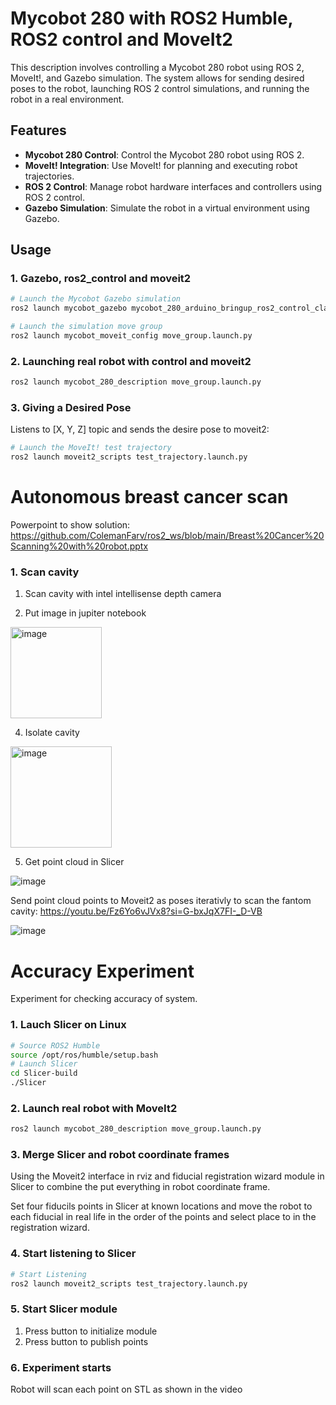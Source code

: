 # Mycobot 280 with ROS2 Humble, ROS2 control and MoveIt2

This description involves controlling a Mycobot 280 robot using ROS 2, MoveIt!, and Gazebo simulation. The system allows for sending desired poses to the robot, launching ROS 2 control simulations, and running the robot in a real environment.

## Features

- **Mycobot 280 Control**: Control the Mycobot 280 robot using ROS 2.
- **MoveIt! Integration**: Use MoveIt! for planning and executing robot trajectories.
- **ROS 2 Control**: Manage robot hardware interfaces and controllers using ROS 2 control.
- **Gazebo Simulation**: Simulate the robot in a virtual environment using Gazebo.

## Usage

### 1. Gazebo, ros2_control and moveit2

```bash
# Launch the Mycobot Gazebo simulation
ros2 launch mycobot_gazebo mycobot_280_arduino_bringup_ros2_control_classic_gazebo.launch.py

# Launch the simulation move group
ros2 launch mycobot_moveit_config move_group.launch.py
```

### 2. Launching real robot with control and moveit2

```bash
ros2 launch mycobot_280_description move_group.launch.py
```

### 3. Giving a Desired Pose

Listens to [X, Y, Z] topic and sends the desire pose to moveit2:

```bash
# Launch the MoveIt! test trajectory
ros2 launch moveit2_scripts test_trajectory.launch.py
```


# Autonomous breast cancer scan

Powerpoint to show solution: https://github.com/ColemanFarv/ros2_ws/blob/main/Breast%20Cancer%20Scanning%20with%20robot.pptx

### 1. Scan cavity

1. Scan cavity with intel intellisense depth camera

2. Put image in jupiter notebook
<img width="146" alt="image" src="https://github.com/user-attachments/assets/1e8f446f-d379-4de4-a900-eb67fdc6d13d">

4. Isolate cavity
<img width="162" alt="image" src="https://github.com/user-attachments/assets/dc3ba8d8-80e3-4fc9-b479-1d6b00593923">

5. Get point cloud in Slicer
   
![image](https://github.com/user-attachments/assets/e444db1e-a8fc-43d3-bcb7-067ecc8e0512)

Send point cloud points to Moveit2 as poses iterativly to scan the fantom cavity:
https://youtu.be/Fz6Yo6vJVx8?si=G-bxJqX7FI-_D-VB

![image](https://github.com/user-attachments/assets/6d84f17b-c40e-4acd-8497-a865fc078686)

# Accuracy Experiment

Experiment for checking accuracy of system.

### 1. Lauch Slicer on Linux 

```bash
# Source ROS2 Humble
source /opt/ros/humble/setup.bash
# Launch Slicer
cd Slicer-build
./Slicer
```

### 2. Launch real robot with MoveIt2

```bash
ros2 launch mycobot_280_description move_group.launch.py
```


### 3. Merge Slicer and robot coordinate frames

Using the Moveit2 interface in rviz and fiducial registration wizard module in Slicer to combine the put everything in robot coordinate frame.

Set four fiducils points in Slicer at known locations and move the robot to each fiducial in real life in the order of the points and select place to in the registration wizard.


### 4. Start listening to Slicer

```bash
# Start Listening
ros2 launch moveit2_scripts test_trajectory.launch.py
```


### 5. Start Slicer module

1. Press button to initialize module
2. Press button to publish points



### 6. Experiment starts

Robot will scan each point on STL as shown in the video 

